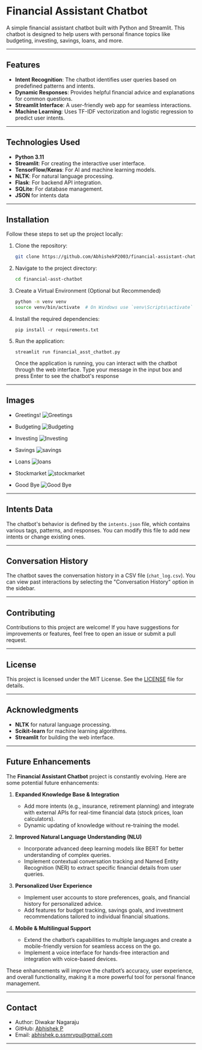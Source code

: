 # Financial Assistant Chatbot

A simple financial assistant chatbot built with Python and Streamlit. This chatbot is designed to help users with personal finance topics like budgeting, investing, savings, loans, and more.

---

## Features

- **Intent Recognition**: The chatbot identifies user queries based on predefined patterns and intents.
- **Dynamic Responses**: Provides helpful financial advice and explanations for common questions.
- **Streamlit Interface**: A user-friendly web app for seamless interactions.
- **Machine Learning**: Uses TF-IDF vectorization and logistic regression to predict user intents.

---

## Technologies Used
- **Python 3.11**
- **Streamlit**: For creating the interactive user interface.
- **TensorFlow/Keras**: For AI and machine learning models.
- **NLTK**: For natural language processing.
- **Flask**: For backend API integration.
- **SQLite**: For database management.
- **JSON** for intents data

---

## Installation

Follow these steps to set up the project locally:

1. Clone the repository:
   ```bash
   git clone https://github.com/AbhishekP2003/financial-assistant-chatbot.git
2. Navigate to the project directory:
   ```bash
   cd financial-asst-chatbot
   
3. Create a Virtual Environment (Optional but Recommended)
   ```bash
   python -m venv venv
   source venv/bin/activate  # On Windows use `venv\Scripts\activate`
   ```

4. Install the required dependencies:
   ```
   pip install -r requirements.txt

5. Run the application:
   ```
   streamlit run financial_asst_chatbot.py
   ```
   
   Once the application is running, you can interact with the chatbot through the web interface. Type your message in the input box and press Enter to see the chatbot's response

---

## Images
- Greetings!
  ![Greetings](https://github.com/AbhishekP2003/Financial-assistant-chatbot/blob/eda836790da4ccc9c69476a61b384ae9286e0f50/Greetings.png)

- Budgeting
  ![Budgeting](https://github.com/AbhishekP2003/Financial-assistant-chatbot/blob/4daefce61242db80758aee0a6fe4c8b36513a57c/Budgeting.png)

- Investing
  ![Investing](https://github.com/AbhishekP2003/Financial-assistant-chatbot/blob/79893903dde35f8ee184029fe263eee123cbd224/Investing.png)

- Savings
  ![savings](https://github.com/AbhishekP2003/Financial-assistant-chatbot/blob/adf44f7da857d193b5c91a94041558051d64e883/Savings.png)

- Loans
  ![loans](https://github.com/AbhishekP2003/Financial-assistant-chatbot/blob/2789c2fae5e92d84880dce8e5d0b507f4b3ba263/Loans.png)

- Stockmarket
  ![stockmarket](https://github.com/AbhishekP2003/Financial-assistant-chatbot/blob/1088a11bfb62ae31c952556ca05db7681e8a56a8/Stockmarket.png)

- Good Bye
  ![Good Bye](https://github.com/AbhishekP2003/Financial-assistant-chatbot/blob/a7898ae1a1d0aaea6b326723480bc5a33df8a5b4/Goodbye.png)

---

## Intents Data
The chatbot's behavior is defined by the `intents.json` file, which contains various tags, patterns, and responses. You can modify this file to add new intents or change existing ones.

---

## Conversation History
The chatbot saves the conversation history in a CSV file (`chat_log.csv`). You can view past interactions by selecting the "Conversation History" option in the sidebar.

---

## Contributing
Contributions to this project are welcome! If you have suggestions for improvements or features, feel free to open an issue or submit a pull request.

---

## License
This project is licensed under the MIT License. See the [LICENSE](LICENSE) file for details.

---

## Acknowledgments
- **NLTK** for natural language processing.
- **Scikit-learn** for machine learning algorithms.
- **Streamlit** for building the web interface.

---

## Future Enhancements

The **Financial Assistant Chatbot** project is constantly evolving. Here are some potential future enhancements:

1. **Expanded Knowledge Base & Integration**
   - Add more intents (e.g., insurance, retirement planning) and integrate with external APIs for real-time financial data (stock prices, loan calculators).
   - Dynamic updating of knowledge without re-training the model.

2. **Improved Natural Language Understanding (NLU)**
   - Incorporate advanced deep learning models like BERT for better understanding of complex queries.
   - Implement contextual conversation tracking and Named Entity Recognition (NER) to extract specific financial details from user queries.

3. **Personalized User Experience**
   - Implement user accounts to store preferences, goals, and financial history for personalized advice.
   - Add features for budget tracking, savings goals, and investment recommendations tailored to individual financial situations.

4. **Mobile & Multilingual Support**
   - Extend the chatbot’s capabilities to multiple languages and create a mobile-friendly version for seamless access on the go.
   - Implement a voice interface for hands-free interaction and integration with voice-based devices.

These enhancements will improve the chatbot’s accuracy, user experience, and overall functionality, making it a more powerful tool for personal finance management.


---
## Contact

- Author: Diwakar Nagaraju
- GitHub: [Abhishek P](https://github.com/diwakarnagaraju)
- Email: abhishek.p.ssmrvpu@gmail.com
---
